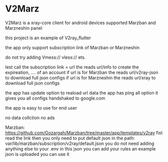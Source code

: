 # V2Marz

V2Marz is a xray-core client for android devices supported Marzban and Marzneshin panel

this project is an example of V2ray_flutter

the app only support subscription link of Marzban or Marzneshin

do not try adding Vmess:// vless:// ets.

lest call the subscription link = url
the reads url/info to create the expireation, .... of an account
if url is for Marzban the reads url/v2ray-json to download full json configs 
if url is for Marzneshin the reads url/xray to download full json configs 

the app has update option to reaload url data
the app has ping all option it gives you all configs handshaked to google.com

the app is easy to use for end user 

no data collction no ads 

Marzban:
https://github.com/Gozargah/Marzban/tree/master/app/templates/v2ray
fist read the link 
then you only need to put default json in the path: var/lib/marzban/subscription/v2ray/default.json
you do not need adding anything else to your .env
in this json you can add your rules 
an example json is uploaded you can use it



